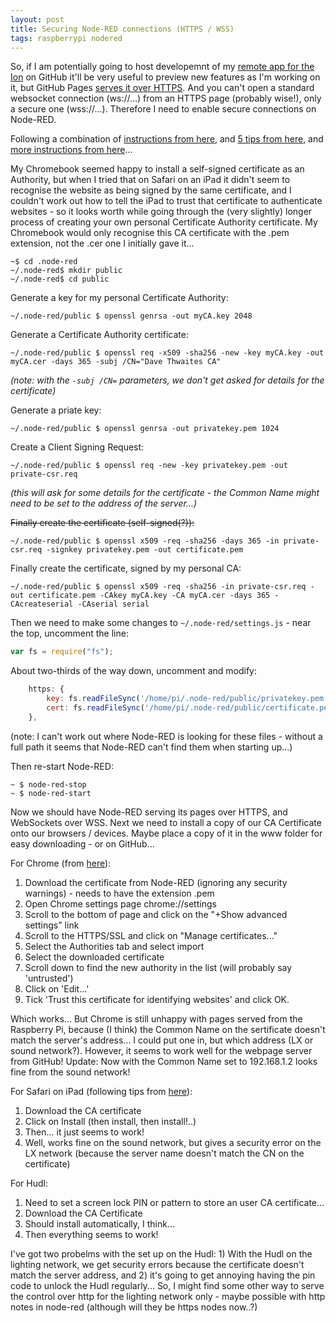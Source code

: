 ```yaml
---
layout: post
title: Securing Node-RED connections (HTTPS / WSS)
tags: raspberrypi nodered
---
```

So, if I am potentially going to host developemnt of my [remote app for the Ion](https://github.com/DaveThw/EOSRemote) on GitHub it'll be very useful to preview new features as I'm working on it, but GitHub Pages [serves it over HTTPS](https://davethw.github.io/EOSRemote/).  And you can't open a standard websocket connection (ws://...) from an HTTPS page (probably wise!), only a secure one (wss://...).  Therefore I need to enable secure connections on Node-RED.

Following a combination of [instructions from here](http://industrialinternet.co.uk/node-red/adding-https-ssl-to-node-red/), and [5 tips from here](http://blog.httpwatch.com/2013/12/12/five-tips-for-using-self-signed-ssl-certificates-with-ios/), and [more instructions from here](https://www.hardill.me.uk/wordpress/2015/05/11/securing-node-red/)...

My Chromebook seemed happy to install a self-signed certificate as an Authority, but when I tried that on Safari on an iPad it didn't seem to recognise the website as being signed by the same certificate, and I couldn't work out how to tell the iPad to trust that certificate to authenticate websites - so it looks worth while going through the (very slightly) longer process of creating your own personal Certificate Authority certificate.  My Chromebook would only recognise this CA certificate with the .pem extension, not the .cer one I initially gave it...

```shell
~$ cd .node-red
~/.node-red$ mkdir public
~/.node-red$ cd public
```
Generate a key for my personal Certificate Authority:
```shell_session
~/.node-red/public $ openssl genrsa -out myCA.key 2048
```
Generate a Certificate Authority certificate:
```console
~/.node-red/public $ openssl req -x509 -sha256 -new -key myCA.key -out myCA.cer -days 365 -subj /CN="Dave Thwaites CA"
```
*(note: with the `-subj /CN=` parameters, we don't get asked for details for the certificate)*

Generate a priate key:
```shell
~/.node-red/public $ openssl genrsa -out privatekey.pem 1024
```
Create a Client Signing Request:
```shell
~/.node-red/public $ openssl req -new -key privatekey.pem -out private-csr.req
```
*(this will ask for some details for the certificate - the Common Name might need to be set to the address of the server...)*

~~Finally create the certificate (self-signed(?)):~~
```shell
~/.node-red/public $ openssl x509 -req -sha256 -days 365 -in private-csr.req -signkey privatekey.pem -out certificate.pem
```
Finally create the certificate, signed by my personal CA:
```shell
~/.node-red/public $ openssl x509 -req -sha256 -in private-csr.req -out certificate.pem -CAkey myCA.key -CA myCA.cer -days 365 -CAcreateserial -CAserial serial
```

Then we need to make some changes to `~/.node-red/settings.js` - near the top, uncomment the line:
```javascript
var fs = require("fs");
```
About two-thirds of the way down, uncomment and modify:
```javascript
    https: {
        key: fs.readFileSync('/home/pi/.node-red/public/privatekey.pem'),
        cert: fs.readFileSync('/home/pi/.node-red/public/certificate.pem')
    },
```
(note: I can't work out where Node-RED is looking for these files - without a full path it seems that Node-RED can't find them when starting up...)

Then re-start Node-RED:
```shell
~ $ node-red-stop
~ $ node-red-start
```

Now we should have Node-RED serving its pages over HTTPS, and WebSockets over WSS.  Next we need to install a copy of our CA Certificate onto our browsers / devices.  Maybe place a copy of it in the www folder for easy downloading - or on GitHub...

For Chrome (from [here](https://www.hardill.me.uk/wordpress/2015/05/11/securing-node-red/#attachment_2086)):

1. Download the certificate from Node-RED (ignoring any security warnings) - needs to have the extension .pem
1. Open Chrome settings page chrome://settings
2. Scroll to the bottom of page and click on the "+Show advanced settings" link
3. Scroll to the HTTPS/SSL and click on "Manage certificates..."
4. Select the Authorities tab and select import
5. Select the downloaded certificate
6. Scroll down to find the new authority in the list (will probably say 'untrusted')
7. Click on 'Edit...'
8. Tick 'Trust this certificate for identifying websites' and click OK.

Which works...  But Chrome is still unhappy with pages served from the Raspberry Pi, because (I think) the Common Name on the sertificate doesn't match the server's address...  I could put one in, but which address (LX or sound network?).  However, it seems to work well for the webpage server from GitHub!  Update: Now with the Common Name set to 192.168.1.2 looks fine from the sound network!

For Safari on iPad (following tips from [here](http://blog.httpwatch.com/2013/12/12/five-tips-for-using-self-signed-ssl-certificates-with-ios/)):

1. Download the CA certificate
2. Click on Install (then install, then install!..)
3. Then... it just seems to work!
4. Well, works fine on the sound network, but gives a security error on the LX network (because the server name doesn't match the CN on the certificate)

For Hudl:

1. Need to set a screen lock PIN or pattern to store an user CA certificate...
2. Download the CA Certificate
3. Should install automatically, I think...
4. Then everything seems to work!

I've got two probelms with the set up on the Hudl: 1) With the Hudl on the lighting network, we get security errors because the certificate doesn't match the server address, and 2) it's going to get annoying having the pin code to unlock the Hudl regularly...  So, I might find some other way to serve the control over http for the lighting network only - maybe possible with http notes in node-red (although will they be https nodes now..?)
